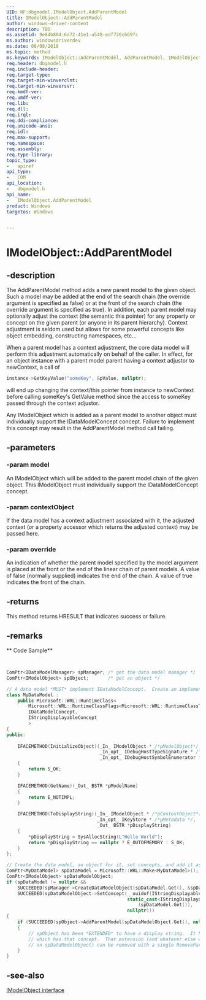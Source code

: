 ```yaml
---
UID: NF:dbgmodel.IModelObject.AddParentModel
title: IModelObject::AddParentModel
author: windows-driver-content
description: TBD
ms.assetid: 9e84b804-6d72-41e1-a548-edf726c669fc
ms.author: windowsdriverdev
ms.date: 08/08/2018
ms.topic: method
ms.keywords: IModelObject::AddParentModel, AddParentModel, IModelObject.AddParentModel, IModelObject::AddParentModel, IModelObject.AddParentModel
req.header: dbgmodel.h
req.include-header:
req.target-type:
req.target-min-winverclnt:
req.target-min-winversvr:
req.kmdf-ver:
req.umdf-ver:
req.lib:
req.dll:
req.irql: 
req.ddi-compliance:
req.unicode-ansi:
req.idl:
req.max-support:
req.namespace:
req.assembly:
req.type-library: 
topic_type: 
-	apiref
api_type: 
-	COM
api_location: 
-	dbgmodel.h
api_name: 
-	IModelObject.AddParentModel
product: Windows
targetos: Windows


---
```


# IModelObject::AddParentModel


## -description

The AddParentModel method adds a new parent model to the given object. Such a model may be added at the end of the search chain (the override argument is specified as false) or at the front of the search chain (the override argument is specified as true). In addition, each parent model may optionally adjust the context (the semantic this pointer) for any property or concept on the given parent (or anyone in its parent hierarchy). Context adjustment is seldom used but allows for some powerful concepts like object embedding, constructing namespaces, etc... 

When a parent model has a context adjustment, the core data model will perform this adjustment automatically on behalf of the caller. In effect, for an object instance with a parent model parent having a context adjustor to newContext, a call of 

```cpp
instance->GetKeyValue("someKey", &pValue, nullptr);
```

will end up changing the context/this pointer from instance to newContext before calling someKey's GetValue method since the access to someKey passed through the context adjustor. 

Any IModelObject which is added as a parent model to another object must individually support the IDataModelConcept concept. Failure to implement this concept may result in the AddParentModel method call failing. 

## -parameters

### -param model
An IModelObject which will be added to the parent model chain of the given object. This IModelObject must individually support the IDataModelConcept concept.

### -param contextObject
If the data model has a context adjustment associated with it, the adjusted context (or a property accessor which returns the adjusted context) may be passed here.

### -param override
An indication of whether the parent model specified by the model argument is placed at the front or the end of the linear chain of parent models. A value of false (normally supplied) indicates the end of the chain. A value of true indicates the front of the chain.


## -returns
This method returns HRESULT that indicates success or failure.

## -remarks

** Code Sample**

```cpp


ComPtr<IDataModelManager> spManager; /* get the data model manager */
ComPtr<IModelObject> spObject;       /* get an object */

// A data model *MUST* implement IDataModelConcept.  Create an implementation of this and a string conversion.
class MyDataModel :
    public Microsoft::WRL::RuntimeClass<
        Microsoft::WRL::RuntimeClassFlags<Microsoft::WRL::RuntimeClassType::ClassicCom>,
        IDataModelConcept,
        IStringDisplayableConcept
        >
{
public:
 
    IFACEMETHOD(InitializeObject)(_In_ IModelObject * /*pModelObject*/, 
                                  _In_opt_ IDebugHostTypeSignature * /*pMatchingSignature*/,
                                  _In_opt_ IDebugHostSymbolEnumerator * /*pWildcardMatches*/)
    {
        return S_OK;
    }

    IFACEMETHOD(GetName)(_Out_ BSTR *pModelName)
    { 
        return E_NOTIMPL;
    }

    IFACEMETHOD(ToDisplayString)(_In_ IModelObject * /*pContextObject*/, 
                                 _In_opt_ IKeyStore * /*pMetadata */, 
                                 _Out_ BSTR *pDisplayString)
    {
        *pDisplayString = SysAllocString(L"Hello World");
        return *pDisplayString == nullptr ? E_OUTOFMEMORY : S_OK;
    }
};

// Create the data model, an object for it, set concepts, and add it as a parent to spObject.
ComPtr<MyDataModel> spDataModel = Microsoft::WRL::Make<MyDataModel>();
ComPtr<IModelObject> spDataModelObject;
if (spDataModel != nullptr &&
    SUCCEEDED(spManager->CreateDataModelObject(spDataModel.Get(), &spDataModelObject)) &&
    SUCCEEDED(spDataModelObject->SetConcept(__uuidof(IStringDisplayableConcept),
                                            static_cast<IStringDisplayableConcept *>
                                                (spDataModel.Get()), 
                                            nullptr)))
{
    if (SUCCEEDED(spObject->AddParentModel(spDataModelObject.Get(), nullptr, false)))
    {
        // spObject has been *EXTENDED* to have a display string.  It has a parent model 
        // which has that concept.  That extension (and whatever else was added 
        // on spDataModelObject) can be removed with a single RemoveParentModel call.
    }
}
```

## -see-also

[IModelObject interface](nn-dbgmodel-imodelobject.md)